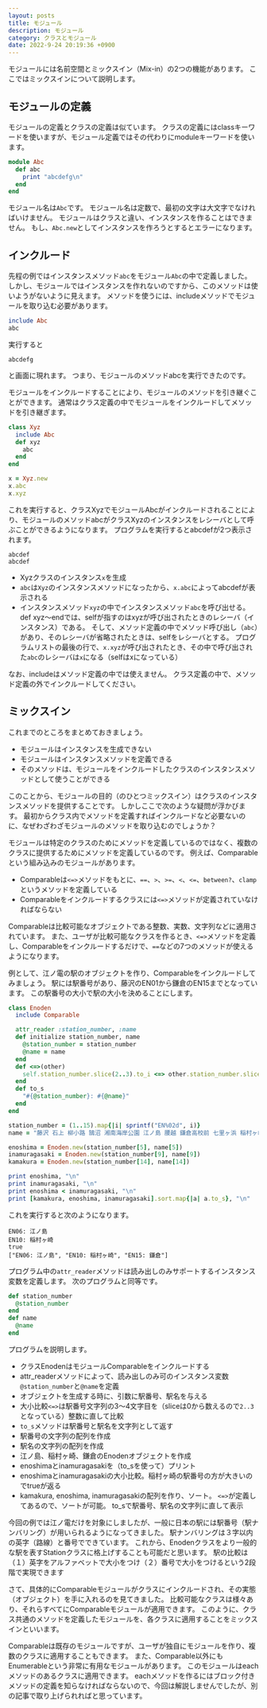```yaml
---
layout: posts
title: モジュール
description: モジュール
category: クラスとモジュール
date: 2022-9-24 20:19:36 +0900
---
```

モジュールには名前空間とミックスイン（Mix-in）の2つの機能があります。
ここではミックスインについて説明します。

## モジュールの定義

モジュールの定義とクラスの定義は似ています。
クラスの定義にはclassキーワードを使いますが、モジュール定義ではその代わりにmoduleキーワードを使います。

```ruby
module Abc
  def abc
    print "abcdefg\n"
  end
end
```

モジュール名は`Abc`です。
モジュール名は定数で、最初の文字は大文字でなければいけません。
モジュールはクラスと違い、インスタンスを作ることはできません。
もし、`Abc.new`としてインスタンスを作ろうとするとエラーになります。

## インクルード

先程の例ではインスタンスメソッド`abc`をモジュール`Abc`の中で定義しました。
しかし、モジュールではインスタンスを作れないのですから、このメソッドは使いようがないように見えます。
メソッドを使うには、includeメソッドでモジュールを取り込む必要があります。

```ruby
include Abc
abc
```

実行すると

```
abcdefg
```

と画面に現れます。
つまり、モジュールのメソッドabcを実行できたのです。

モジュールをインクルードすることにより、モジュールのメソッドを引き継ぐことができます。
通常はクラス定義の中でモジュールをインクルードしてメソッドを引き継ぎます。

```ruby
class Xyz
  include Abc
  def xyz
    abc
  end
end

x = Xyz.new
x.abc
x.xyz
```

これを実行すると、クラスXyzでモジュールAbcがインクルードされることにより、モジュールのメソッドabcがクラスXyzのインスタンスをレシーバとして呼ぶことができるようになります。
プログラムを実行するとabcdefが2つ表示されます。

```
abcdef
abcdef
```

- Xyzクラスのインスタンス`x`を生成
- `abc`は`Xyz`のインスタンスメソッドになったから、`x.abc`によってabcdefが表示される
- インスタンスメソッド`xyz`の中でインスタンスメソッド`abc`を呼び出せる。
def xyz〜endでは、selfが指すのはxyzが呼び出されたときのレシーバ（インスタンス）である。
そして、メソッド定義の中でメソッド呼び出し（`abc`）があり、そのレシーバが省略されたときは、selfをレシーバとする。
プログラムリストの最後の行で、`x.xyz`が呼び出されたとき、その中で呼び出された`abc`のレシーバは`x`になる（selfはxになっている）

なお、includeはメソッド定義の中では使えません。
クラス定義の中で、メソッド定義の外でインクルードしてください。

## ミックスイン

これまでのところをまとめておきましょう。

- モジュールはインスタンスを生成できない
- モジュールはインスタンスメソッドを定義できる
- そのメソッドは、モジュールをインクルードしたクラスのインスタンスメソッドとして使うことができる

このことから、モジュールの目的（のひとつミックスイン）はクラスのインスタンスメソッドを提供することです。
しかしここで次のような疑問が浮かびます。
最初からクラス内でメソッドを定義すればインクルードなど必要ないのに、なぜわざわざモジュールのメソッドを取り込むのでしょうか？

モジュールは特定のクラスのためにメソッドを定義しているのではなく、複数のクラスに提供するためにメソッドを定義しているのです。
例えば、Comparableという組み込みのモジュールがあります。

- Comparableは`<=>`メソッドをもとに、`==`、`>`、`>=`、`<`、`<=`、`between?`、`clamp`というメソッドを定義している
- Comparableをインクルードするクラスには`<=>`メソッドが定義されていなければならない

Comparableは比較可能なオブジェクトである整数、実数、文字列などに適用されています。
また、ユーザが比較可能なクラスを作るとき、`<=>`メソッドを定義し、Comparableをインクルードするだけで、`==`などの7つのメソッドが使えるようになります。

例として、江ノ電の駅のオブジェクトを作り、Comparableをインクルードしてみましょう。
駅には駅番号があり、藤沢のEN01から鎌倉のEN15までとなっています。
この駅番号の大小で駅の大小を決めることにします。

```ruby
class Enoden
  include Comparable

  attr_reader :station_number, :name
  def initialize station_number, name
    @station_number = station_number
    @name = name
  end
  def <=>(other)
    self.station_number.slice(2..3).to_i <=> other.station_number.slice(2..3).to_i
  end
  def to_s
    "#{@station_number}: #{@name}"
  end
end

station_number = (1..15).map{|i| sprintf("EN%02d", i)}
name = "藤沢 石上 柳小路 鵠沼 湘南海岸公園 江ノ島 腰越 鎌倉高校前 七里ヶ浜 稲村ヶ崎 極楽寺 長谷 由比ヶ浜 和田塚 鎌倉".split(/ /)

enoshima = Enoden.new(station_number[5], name[5])
inamuragasaki = Enoden.new(station_number[9], name[9])
kamakura = Enoden.new(station_number[14], name[14])

print enoshima, "\n"
print inamuragasaki, "\n"
print enoshima < inamuragasaki, "\n"
print [kamakura, enoshima, inamuragasaki].sort.map{|a| a.to_s}, "\n"
```

これを実行すると次のようになります。

```
EN06: 江ノ島
EN10: 稲村ヶ崎
true
["EN06: 江ノ島", "EN10: 稲村ヶ崎", "EN15: 鎌倉"]
```

プログラム中の`attr_reader`メソッドは読み出しのみサポートするインスタンス変数を定義します。
次のプログラムと同等です。

```ruby
def station_number
  @station_number
end
def name
  @name
end
```

プログラムを説明します。

- クラスEnodenはモジュールComparableをインクルードする
- attr_readerメソッドによって、読み出しのみ可のインスタンス変数`@station_number`と`@name`を定義
- オブジェクトを生成する時に、引数に駅番号、駅名を与える
- 大小比較`<=>`は駅番号文字列の3〜4文字目を（sliceは0から数えるので`2..3`となっている）整数に直して比較
- `to_s`メソッドは駅番号と駅名を文字列として返す
- 駅番号の文字列の配列を作成
- 駅名の文字列の配列を作成
- 江ノ島、稲村ヶ崎、鎌倉のEnodenオブジェクトを作成
- enoshimaとinamuragasakiを（to\_sを使って）プリント
- enoshimaとinamuragasakiの大小比較。稲村ヶ崎の駅番号の方が大きいのでtrueが返る
- kamakura, enoshima, inamuragasakiの配列を作り、ソート。
`<=>`が定義してあるので、ソートが可能。
to\_sで駅番号、駅名の文字列に直して表示

今回の例では江ノ電だけを対象にしましたが、一般に日本の駅には駅番号（駅ナンバリング）が用いられるようになってきました。
駅ナンバリングは３字以内の英字（路線）と番号でできています。
これから、Enodenクラスをより一般的な駅を表すStationクラスに格上げすることも可能だと思います。
駅の比較は（１）英字をアルファベットで大小をつけ（２）番号で大小をつけるという2段階で実現できます

さて、具体的にComparableモジュールがクラスにインクルードされ、その実態（オブジェクト）を手に入れるのを見てきました。
比較可能なクラスは様々あり、それらすべてにComparableモジュールが適用できます。
このように、クラス共通のメソッドを定義したモジュールを、各クラスに適用することをミックスインといいます。

Comparableは既存のモジュールですが、ユーザが独自にモジュールを作り、複数のクラスに適用することもできます。
また、Comparable以外にもEnumerableという非常に有用なモジュールがあります。
このモジュールはeachメソッドのあるクラスに適用できます。
eachメソッドを作るにはブロック付きメソッドの定義を知らなければならないので、今回は解説しませんでしたが、別の記事で取り上げられればと思っています。
